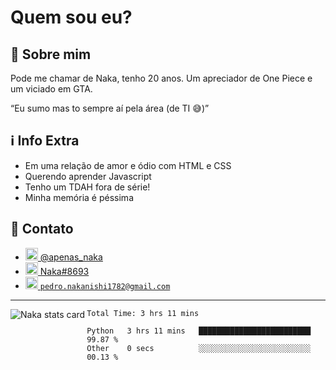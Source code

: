 <h1>Quem sou eu?</h1>
<h2>🚀 Sobre mim</h2>
<p>Pode me chamar de Naka, tenho 20 anos. Um apreciador de One Piece e um viciado em GTA.</p>
<q>Eu sumo mas to sempre aí pela área (de TI &#x1F605)</q>
<h2>&#x2139 Info Extra</h2>
<ul>
    <li>Em uma relação de amor e ódio com HTML e CSS</li>
    <li>Querendo aprender Javascript</li>
    <li>Tenho um TDAH fora de série!</li>
    <li>Minha memória é péssima</li>
</ul>
<h2>&#x1F4F1 Contato</h2>
<div>
    <ul>
        <li>
            <a href="https://instagram.com/apenas_naka">
                <img src="https://cdn-icons-png.flaticon.com/512/174/174855.png" alt="Instagram Logo" width="20px" height="20px"> @apenas_naka
            </a>
        </li>
        <li>
            <a href="https://discord.com/app">
                <img src="https://cdn-icons-png.flaticon.com/512/2111/2111370.png" alt="Discord Logo" width="20px" height="20px"> Naka#8693
            </a>
        </li>
         <li>
            <a href="https://mail.google.com/mail">
                <img src="https://cdn-icons-png.flaticon.com/512/5968/5968534.png" alt="Google Mail Logo" width="20px" height="20px"> <code>pedro.nakanishi1782@gmail.com</code>
            </a>
        </li>
    </ul>
</div>
<hr>

<img align="left" src="https://github-readme-stats.vercel.app/api?username=N4ka&show_icons=true&theme=default&title_color=000000&text_color=000000&bg_color=ffffff&count_private=true" alt="Naka stats card" custom_title="Naka Stats">

<!--START_SECTION:waka-->

```text
Total Time: 3 hrs 11 mins

Python   3 hrs 11 mins   █████████████████████████   99.87 %
Other    0 secs          ░░░░░░░░░░░░░░░░░░░░░░░░░   00.13 %
```

<!--END_SECTION:waka-->
